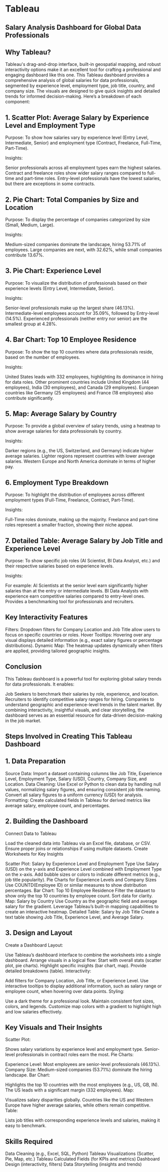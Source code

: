 # Tableau
## Salary Analysis Dashboard for Global Data Professionals
## Why Tableau?
Tableau's drag-and-drop interface, built-in geospatial mapping, and robust interactivity options make it an excellent tool for crafting a professional and engaging dashboard like this one.
This Tableau dashboard provides a comprehensive analysis of global salaries for data professionals, segmented by experience level, employment type, job title, country, and company size. The visuals are designed to give quick insights and detailed trends for informed decision-making. Here’s a breakdown of each component:

## 1. Scatter Plot: Average Salary by Experience Level and Employment Type
Purpose:
To show how salaries vary by experience level (Entry Level, Intermediate, Senior) and employment type (Contract, Freelance, Full-Time, Part-Time).

Insights:

Senior professionals across all employment types earn the highest salaries.
Contract and freelance roles show wider salary ranges compared to full-time and part-time roles.
Entry-level professionals have the lowest salaries, but there are exceptions in some contracts.
## 2. Pie Chart: Total Companies by Size and Location
Purpose:
To display the percentage of companies categorized by size (Small, Medium, Large).

Insights:

Medium-sized companies dominate the landscape, hiring 53.71% of employees.
Large companies are next, with 32.62%, while small companies contribute 13.67%.
## 3. Pie Chart: Experience Level
Purpose:
To visualize the distribution of professionals based on their experience levels (Entry Level, Intermediate, Senior).

Insights:

Senior-level professionals make up the largest share (46.13%).
Intermediate-level employees account for 35.09%, followed by Entry-level (14.5%).
Experienced professionals (neither entry nor senior) are the smallest group at 4.28%.
## 4. Bar Chart: Top 10 Employee Residence
Purpose:
To show the top 10 countries where data professionals reside, based on the number of employees.

Insights:

United States leads with 332 employees, highlighting its dominance in hiring for data roles.
Other prominent countries include United Kingdom (44 employees), India (30 employees), and Canada (29 employees).
European countries like Germany (25 employees) and France (18 employees) also contribute significantly.
## 5. Map: Average Salary by Country
Purpose:
To provide a global overview of salary trends, using a heatmap to show average salaries for data professionals by country.

Insights:

Darker regions (e.g., the US, Switzerland, and Germany) indicate higher average salaries.
Lighter regions represent countries with lower average salaries.
Western Europe and North America dominate in terms of higher pay.
## 6. Employment Type Breakdown
Purpose:
To highlight the distribution of employees across different employment types (Full-Time, Freelance, Contract, Part-Time).

Insights:

Full-Time roles dominate, making up the majority.
Freelance and part-time roles represent a smaller fraction, showing their niche appeal.
## 7. Detailed Table: Average Salary by Job Title and Experience Level
Purpose:
To show specific job roles (AI Scientist, BI Data Analyst, etc.) and their respective salaries based on experience levels.

Insights:

For example:
AI Scientists at the senior level earn significantly higher salaries than at the entry or intermediate levels.
BI Data Analysts with experience earn competitive salaries compared to entry-level ones.
Provides a benchmarking tool for professionals and recruiters.
## Key Interactivity Features
Filters:
Dropdown filters for Company Location and Job Title allow users to focus on specific countries or roles.
Hover Tooltips:
Hovering over any visual displays detailed information (e.g., exact salary figures or percentage distributions).
Dynamic Map:
The heatmap updates dynamically when filters are applied, providing tailored geographic insights.
## Conclusion
This Tableau dashboard is a powerful tool for exploring global salary trends for data professionals. It enables:

Job Seekers to benchmark their salaries by role, experience, and location.
Recruiters to identify competitive salary ranges for hiring.
Companies to understand geographic and experience-level trends in the talent market.
By combining interactivity, insightful visuals, and clear storytelling, the dashboard serves as an essential resource for data-driven decision-making in the job market.

## Steps Involved in Creating This Tableau Dashboard
## 1. Data Preparation
Source Data: Import a dataset containing columns like Job Title, Experience Level, Employment Type, Salary (USD), Country, Company Size, and Location.
Data Cleaning:
Use Excel or Python to clean data by handling null values, normalizing salary figures, and ensuring consistent job title naming.
Convert all salary figures to a uniform currency (USD) for analysis.
Formatting: Create calculated fields in Tableau for derived metrics like average salary, employee count, and percentages.
## 2. Building the Dashboard
Connect Data to Tableau

Load the cleaned data into Tableau via an Excel file, database, or CSV.
Ensure proper joins or relationships if using multiple datasets.
Create Worksheets for Key Insights

Scatter Plot: Salary by Experience Level and Employment Type
Use Salary (USD) on the y-axis and Experience Level combined with Employment Type on the x-axis.
Add bubble sizes or colors to indicate different metrics (e.g., job title popularity).
Pie Charts for Experience Levels and Company Sizes
Use COUNTD(Employee ID) or similar measures to show distribution percentages.
Bar Chart: Top 10 Employee Residence
Filter the dataset to show only the top 10 countries by employee count.
Sort data for clarity.
Map: Salary by Country
Use Country as the geographic field and average salary for the gradient.
Leverage Tableau’s built-in mapping capabilities to create an interactive heatmap.
Detailed Table: Salary by Job Title
Create a text table showing Job Title, Experience Level, and Average Salary.
## 3. Design and Layout
Create a Dashboard Layout:

Use Tableau’s dashboard interface to combine the worksheets into a single dashboard.
Arrange visuals in a logical flow:
Start with overall stats (scatter plot, pie charts).
Highlight specific insights (bar chart, map).
Provide detailed breakdowns (table).
Interactivity:

Add filters for Company Location, Job Title, or Experience Level.
Use interactive tooltips to display additional information, such as salary range or employee count, when hovering over data points.
Styling:

Use a dark theme for a professional look.
Maintain consistent font sizes, colors, and legends.
Customize map colors with a gradient to highlight high and low salaries effectively.
## Key Visuals and Their Insights
Scatter Plot:

Shows salary variations by experience level and employment type.
Senior-level professionals in contract roles earn the most.
Pie Charts:

Experience Level: Most employees are senior-level professionals (46.13%).
Company Size: Medium-sized companies (53.71%) dominate the hiring landscape.
Bar Chart:

Highlights the top 10 countries with the most employees (e.g., US, GB, IN).
The US leads with a significant margin (332 employees).
Map:

Visualizes salary disparities globally.
Countries like the US and Western Europe have higher average salaries, while others remain competitive.
Table:

Lists job titles with corresponding experience levels and salaries, making it easy to benchmark.
## Skills Required
Data Cleaning (e.g., Excel, SQL, Python)
Tableau Visualizations (Scatter, Pie, Map, etc.)
Tableau Calculated Fields (for KPIs and metrics)
Dashboard Design (interactivity, filters)
Data Storytelling (insights and trends)





